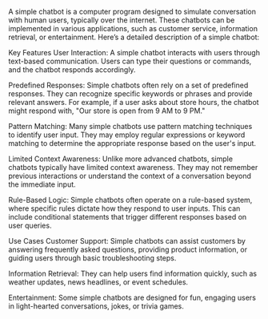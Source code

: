A simple chatbot is a computer program designed to simulate conversation with human users, typically over the internet. These chatbots can be implemented in various applications, such as customer service, information retrieval, or entertainment. Here’s a detailed description of a simple chatbot:

Key Features
User Interaction: A simple chatbot interacts with users through text-based communication. Users can type their questions or commands, and the chatbot responds accordingly.

Predefined Responses: Simple chatbots often rely on a set of predefined responses. They can recognize specific keywords or phrases and provide relevant answers. For example, if a user asks about store hours, the chatbot might respond with, "Our store is open from 9 AM to 9 PM."

Pattern Matching: Many simple chatbots use pattern matching techniques to identify user input. They may employ regular expressions or keyword matching to determine the appropriate response based on the user's input.

Limited Context Awareness: Unlike more advanced chatbots, simple chatbots typically have limited context awareness. They may not remember previous interactions or understand the context of a conversation beyond the immediate input.

Rule-Based Logic: Simple chatbots often operate on a rule-based system, where specific rules dictate how they respond to user inputs. This can include conditional statements that trigger different responses based on user queries.

Use Cases
Customer Support: Simple chatbots can assist customers by answering frequently asked questions, providing product information, or guiding users through basic troubleshooting steps.

Information Retrieval: They can help users find information quickly, such as weather updates, news headlines, or event schedules.

Entertainment: Some simple chatbots are designed for fun, engaging users in light-hearted conversations, jokes, or trivia games.

